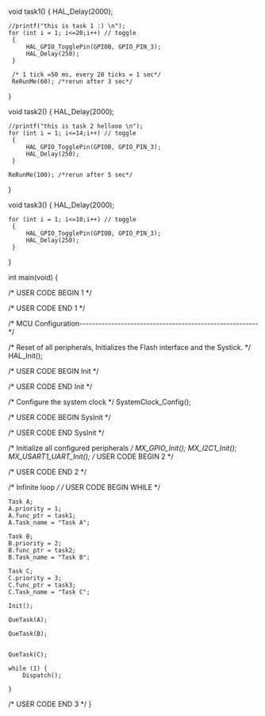 void task1() {
		HAL_Delay(2000);

	//printf("this is task 1 :) \n");
	for (int i = 1; i<=20;i++) // toggle
	 {
		 HAL_GPIO_TogglePin(GPIOB, GPIO_PIN_3);
		 HAL_Delay(250);
	 }
	
	 /* 1 tick =50 ms, every 20 ticks = 1 sec*/
	 ReRunMe(60); /*rerun after 3 sec*/  
}

void task2() {
	HAL_Delay(2000);

	//printf("this is task 2 hellooo \n");
	for (int i = 1; i<=14;i++) // toggle
	 {
		 HAL_GPIO_TogglePin(GPIOB, GPIO_PIN_3);
		 HAL_Delay(250);
	 }
	 
	ReRunMe(100); /*rerun after 5 sec*/ 

}

void task3() {
	HAL_Delay(2000);
	
	for (int i = 1; i<=10;i++) // toggle
	 {
		 HAL_GPIO_TogglePin(GPIOB, GPIO_PIN_3);
		 HAL_Delay(250);
	 }
}

int main(void)
{
	
  /* USER CODE BEGIN 1 */

  /* USER CODE END 1 */

  /* MCU Configuration--------------------------------------------------------*/

  /* Reset of all peripherals, Initializes the Flash interface and the Systick. */
  HAL_Init();

  /* USER CODE BEGIN Init */

  /* USER CODE END Init */

  /* Configure the system clock */
  SystemClock_Config();

  /* USER CODE BEGIN SysInit */

  /* USER CODE END SysInit */

  /* Initialize all configured peripherals */
  MX_GPIO_Init();
  MX_I2C1_Init();
  MX_USART1_UART_Init();
  /* USER CODE BEGIN 2 */

  /* USER CODE END 2 */

  /* Infinite loop */
  /* USER CODE BEGIN WHILE */



	Task A;
	A.priority = 1;
	A.func_ptr = task1;
	A.Task_name = "Task A";

	Task B;
	B.priority = 2;
	B.func_ptr = task2;
	B.Task_name = "Task B";

	Task C;
	C.priority = 3;
	C.func_ptr = task3;
	C.Task_name = "Task C";

	Init();

	QueTask(A);

	QueTask(B);


	QueTask(C);

	while (1) {
		Dispatch();

	}
	
  /* USER CODE END 3 */
}